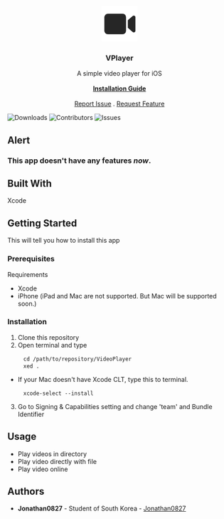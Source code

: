 <br/>
<p align="center">
  <a href="https://github.com/Jonathan0827/VPlayer">
    <img src="/VideoPlayer/VideoPlayer/Assets.xcassets/icon.imageset/icon.png" alt="Logo" width="80" height="80">
  </a>

  <h3 align="center">VPlayer</h3>

  <p align="center">
    A simple video player for iOS
    <br/>
    <br/>
    <a href="https://github.com/Jonathan0827/VPlayer#installation"><strong>Installation Guide</strong></a>
    <br/>
    <br/>
    <a href="https://github.com/Jonathan0827/VPlayer/issues">Report Issue</a>
    .
    <a href="https://github.com/Jonathan0827/VPlayer/discussions/new?category=request-feature">Request Feature</a>
  </p>
</p>

![Downloads](https://img.shields.io/github/downloads/Jonathan0827/VPlayer/total) ![Contributors](https://img.shields.io/github/contributors/Jonathan0827/VPlayer?color=dark-green) ![Issues](https://img.shields.io/github/issues/Jonathan0827/VPlayer) 
## Alert
### This app doesn't have any features *now*.

## Built With

Xcode

## Getting Started

This will tell you how to install this app

### Prerequisites

Requirements
- Xcode
- iPhone (iPad and Mac are not supported. But Mac will be supported soon.)

### Installation

1. Clone this repository
2. Open terminal and type
```
     cd /path/to/repository/VideoPlayer
     xed .
```
- If your Mac doesn't have Xcode CLT, type this to terminal.
```
     xcode-select --install
```
3. Go to Signing & Capabilities setting and change 'team' and Bundle Identifier

## Usage

- Play videos in directory
- Play video directly with file
- Play video online

## Authors

* **Jonathan0827** - Student of South Korea - [Jonathan0827](https://github.com/Jonathan0827/) 
